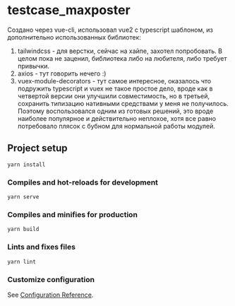 # testcase_maxposter

Создано через vue-cli, использовал vue2 с typescript шаблоном, из дополнительно использованных библиотек:

1) tailwindcss - для верстки, сейчас на хайпе, захотел попробовать. В целом пока не заценил, библиотека либо на любителя, либо требует привычки.
2) axios - тут говорить нечего :)
3) vuex-module-decorators - тут самое интересное, оказалось что подружить typescript и vuex не такое простое дело, вроде как в четвертой версии они улучшили совместимость, но в третьей, сохранить типизацию нативными средствами у меня не получилось. Поэтому воспользовался одним из готовых решений, это вроде наиболее популярное и действительно неплохое, хотя все равно потребовало плясок с бубном для нормальной работы модулей.

## Project setup
```
yarn install
```

### Compiles and hot-reloads for development
```
yarn serve
```

### Compiles and minifies for production
```
yarn build
```

### Lints and fixes files
```
yarn lint
```

### Customize configuration
See [Configuration Reference](https://cli.vuejs.org/config/).
